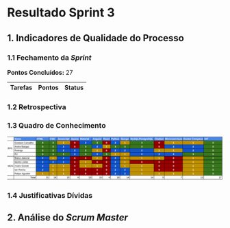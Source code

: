 # Resultado Sprint 3

## 1. Indicadores de Qualidade do Processo

### 1.1 Fechamento da _Sprint_

**Pontos Concluídos:** 27

| Tarefas | Pontos | Status |
|:-------:|:------:|:------:|


### 1.2 Retrospectiva

<!-- |Membro|Pontos Positivos|Pontos Negativos|Sugestões de melhoria| Pontuação das histórias |
|---|------|-----|---|---|
|Djorkaeff Alexandre| Autonomia de MDS para conseguir entregar tarefas do back-end| Não criei issues para as minhas atividades| Mais entregas no meio da semana, organização das issues. |Boa|
|Rodrigo Dadamos| Consegui fazer integração continua até o deploy, estudos renderam| Falta de tempo para implementar pipeline para aws | Fechar mais issues de forma constante |Boa |
|Gustavo Carvalho| MDS teve proatividade para a resolulção de problemas| Organização das tarefas e fechamento das issues. MDS não está comentando as issues | Ser mais ágil |Boa |
|André Bargas| Muitas issues feitas, galera de MDS está evoluindo, Comecçamos a codificar | Não estamo full-stack ainda.| Equipe de desenvolvimento trabalhar no front também. |Boa |
|Ian Rocha| Documento de manual de identidade ficou muito bem feito| O CRUD não foi 100%. | O CRUD de players |  Boa |
|Felipe Agustini| Galera fez bom trabalho com CRUD.| Perdi metade da semana doente | A entrega continua| Boa
|Murilo Loiola| Issues foram bem defindas, oque ajudou no trabalho.| Outras matérias estão apertadas e estou sem tempo.| Distribuição de responsabilidades. |Boa |
|André Goretti| Bom trabalho em equipe.| Tive problemas com instalação com ubuntu.| Densempenho da equipe. |Boa
|Breno Bezerra| Consegui aprender Angular|Tive problemas com a internet| - | Boa | -->


### 1.3 Quadro de Conhecimento

![](./images/con_sprint2.png)

### 1.4 Justificativas Dívidas


## 2. Análise do _Scrum Master_

<!-- <p align="justify">Houve um uma melhora significativa no conhecimento de MDS, e isto resultou no fechamento de features que estavam como débito da sprint passada.</p>
<p align="justify">A falta de planejamento da sprint fez com que todas as atividades propostas fossem finalizadas somente no último dia da sprint, com isso o burndown teve uma queda repentina.</p>
<p align="justify"> Um risco foi adcionado no projeto, uma vez que optamos por usar os serviços da google para armazenamento de nossas imagens. Tivemos que estudar para aplicação de tal, oque causou o atraso da feature "F02 - Formulário de cadastro de player". -->